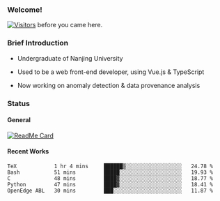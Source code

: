 ### Welcome!

[![Visitors](https://visitor-badge.laobi.icu/badge?page_id=HermitSun.HermitSun)]() before you came here.

### Brief Introduction

- Undergraduate of Nanjing University

- Used to be a web front-end developer, using Vue.js & TypeScript

- Now working on anomaly detection & data provenance analysis

### Status

#### General

[![ReadMe Card](https://github-readme-stats.hermitsun.vercel.app/api?username=HermitSun&count_private=true&show_icons=true)]()

#### Recent Works

<!--START_SECTION:waka-->
```text
TeX            1 hr 4 mins     ██████▒░░░░░░░░░░░░░░░░░░   24.78 % 
Bash           51 mins         █████░░░░░░░░░░░░░░░░░░░░   19.93 % 
C              48 mins         ████▓░░░░░░░░░░░░░░░░░░░░   18.77 % 
Python         47 mins         ████▓░░░░░░░░░░░░░░░░░░░░   18.41 % 
OpenEdge ABL   30 mins         ███░░░░░░░░░░░░░░░░░░░░░░   11.87 % 
```
<!--END_SECTION:waka-->
